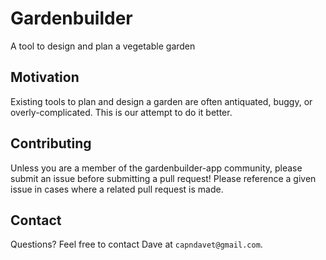 # Gardenbuilder

A tool to design and plan a vegetable garden

## Motivation

Existing tools to plan and design a garden are often antiquated, buggy, or overly-complicated. This is our attempt to do it better.

## Contributing

Unless you are a member of the gardenbuilder-app community, please submit an issue before submitting a pull request! Please reference a given issue in cases where a related pull request is made.

## Contact

Questions? Feel free to contact Dave at `capndavet@gmail.com`.
